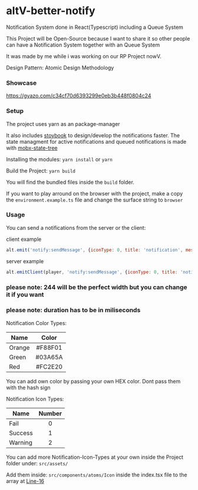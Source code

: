 # altV-better-notify

Notification System done in React(Typescript) including a Queue System

This Project will be Open-Source because I want to share it so other people can have a Notification System together with an Queue System

It was made by me while i was working on our RP Project nowV.

Design Pattern: Atomic Design Methodology

### Showcase
https://gyazo.com/c34cf70d6393299e0eb3b448f0804c24

### Setup

The project uses yarn as an package-manager

It also includes [stoybook](https://storybook.js.org/docs/react/get-started/introduction) to design/develop the notifications faster.
The state managment for active notifications and queued notifications is made with [mobx-state-tree](https://mobx-state-tree.js.org/intro/welcome)

Installing the modules:
`yarn install` or `yarn`

Build the Project:
`yarn build`

You will find the bundled files inside the `build` folder.

If you want to play arround on the browser with the project, make a copy the `environment.example.ts` file and change the surface string to `browser`

### Usage
You can send a notifications from the server or the client:

client example
```js
alt.emit('notify:sendMessage', {iconType: 0, title: 'notification', message: 'this is a notification send from the client', color: 'F88F01', width: 244, duration: 3000})
```

server example
```js
alt.emitClient(player, 'notify:sendMessage', {iconType: 0, title: 'notification', message: 'this is a notification send from the client', color: 'F88F01', width: 244, duration: 3000})
```
### please note: 244 will be the perfect width but you can change it if you want</strong>
### please note: duration has to be in miliseconds</strong>

Notification Color Types:

| Name   |      Color      
|----------|:-------------:
| Orange |  #F88F01 
| Green |    #03A65A   
| Red | #FC2E20 

You can add own color by passing your own HEX color.
Dont pass them with the hash sign

Notification Icon Types:

| Name   |      Number      
|----------|:-------------:
| Fail |  0 
| Success |    1   
| Warning | 2 

You can add more Notification-Icon-Types at your own inside the Project folder under:
```src/assets/```

Add them inside: ```src/components/atoms/Icon``` inside the index.tsx file to the array at [Line-16](https://github.com/LorianAtashi01/altV-better-notify/blob/4e0d34458595667524a940a1845ea27ff19d2037/src/components/atoms/Icons/index.tsx#L16)


